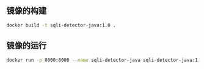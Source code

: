 ## 镜像的构建
```bash
docker build -t sqli-detector-java:1.0 .
```
## 镜像的运行
```bash
docker run -p 8000:8000 --name sqli-detector-java sqli-detector-java:1.0 
```